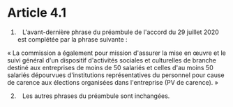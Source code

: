 # Article 4.1

1.   L'avant-dernière phrase du préambule de l'accord du 29 juillet 2020 est complétée par la phrase suivante :

« La commission a également pour mission d'assurer la mise en œuvre et le suivi général d'un dispositif d'activités sociales et culturelles de branche destiné aux entreprises de moins de 50 salariés et celles d'au moins 50 salariés dépourvues d'institutions représentatives du personnel pour cause de carence aux élections organisées dans l'entreprise (PV de carence). »

2.   Les autres phrases du préambule sont inchangées.


